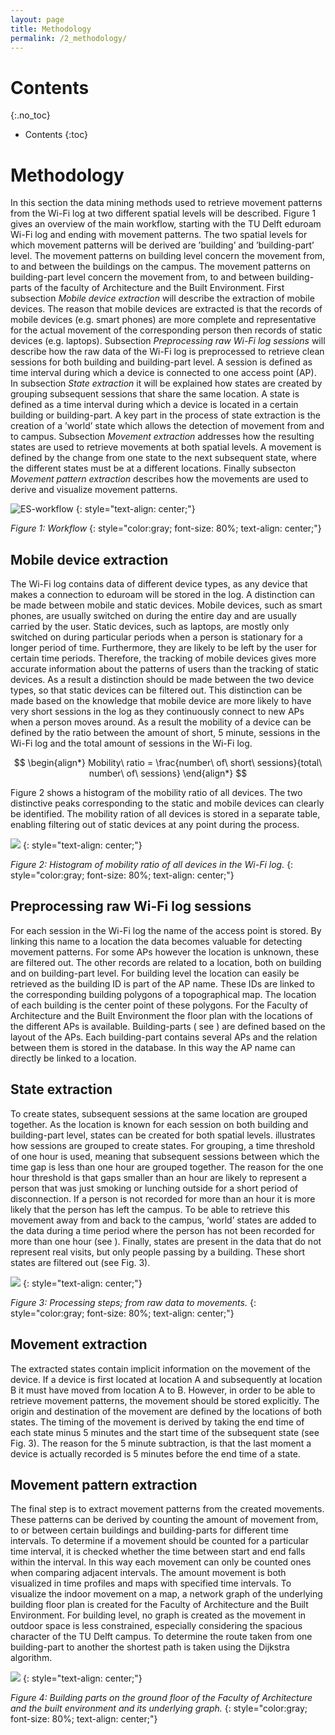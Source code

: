```yaml
---
layout: page
title: Methodology
permalink: /2_methodology/
---
```


# Contents
{:.no_toc}

* Contents
{:toc}

# Methodology

In this section the data mining methods used to retrieve movement
patterns from the Wi-Fi log at two different spatial levels will be
described. Figure 1 gives an overview of the main workflow, starting with the TU
Delft eduroam Wi-Fi log and ending with movement patterns. The two
spatial levels for which movement patterns will be derived are
’building’ and ’building-part’ level. The movement patterns on building
level concern the movement from, to and between the buildings on the
campus. The movement patterns on building-part level concern the
movement from, to and between building-parts of the faculty of
Architecture and the Built Environment. First subsection *Mobile device extraction* will describe the
extraction of mobile devices. The reason that mobile devices are
extracted is that the records of mobile devices (e.g. smart phones) are
more complete and representative for the actual movement of the
corresponding person then records of static devices (e.g. laptops). Subsection *Preprocessing raw Wi-Fi log sessions* will
describe how the raw data of the Wi-Fi log is preprocessed to retrieve
clean sessions for both building and building-part level. A session is
defined as time interval during which a device is connected to one
access point (AP). In subsection *State extraction* it will be explained how states are created by
grouping subsequent sessions that share the same location. A state is
defined as a time interval during which a device is located in a certain
building or building-part. A key part in the process of state extraction
is the creation of a ’world’ state which allows the detection of
movement from and to campus. Subsection *Movement extraction* addresses how the resulting states are used
to retrieve movements at both spatial levels. A movement is defined by
the change from one state to the next subsequent state, where the
different states must be at a different locations. Finally subsecton *Movement pattern extraction* describes how
the movements are used to derive and visualize movement patterns.

![ES-workflow](ES-workflow.png)
{: style="text-align: center;"}

*Figure 1: Workflow*
{: style="color:gray; font-size: 80%; text-align: center;"}

## Mobile device extraction

The Wi-Fi log contains data of different device types, as any device
that makes a connection to eduroam will be stored in the log. A
distinction can be made between mobile and static devices. Mobile
devices, such as smart phones, are usually switched on during the entire
day and are usually carried by the user. Static devices, such as
laptops, are mostly only switched on during particular periods when a
person is stationary for a longer period of time. Furthermore, they are
likely to be left by the user for certain time periods. Therefore, the
tracking of mobile devices gives more accurate information about the
patterns of users than the tracking of static devices. As a result a
distinction should be made between the two device types, so that static
devices can be filtered out. This distinction can be made based on the
knowledge that mobile device are more likely to have very short sessions
in the log as they continuously connect to new APs when a person moves
around. As a result the mobility of a device can be defined by the ratio
between the amount of short, 5 minute, sessions in the Wi-Fi log and the
total amount of sessions in the Wi-Fi log.

$$
\begin{align*}
Mobility\ ratio = \frac{number\ of\ short\ sessions}{total\ number\ of\ sessions}
\end{align*}
$$

Figure 2 shows a histogram of the mobility ratio of all devices. The two
distinctive peaks corresponding to the static and mobile devices can
clearly be identified. The mobility ration of all devices is stored in a
separate table, enabling filtering out of static devices at any point
during the process.

![](mobility.png)
{: style="text-align: center;"}

*Figure 2: Histogram of mobility ratio of all devices in the Wi-Fi log.*
{: style="color:gray; font-size: 80%; text-align: center;"}

## Preprocessing raw Wi-Fi log sessions

For each session in the Wi-Fi log the name of the access point is
stored. By linking this name to a location the data becomes valuable for
detecting movement patterns. For some APs however the location is
unknown, these are filtered out. The other records are related to a
location, both on building and on building-part level. For building
level the location can easily be retrieved as the building ID is part of
the AP name. These IDs are linked to the corresponding building polygons
of a topographical map. The location of each building is the center
point of these polygons. For the Faculty of Architecture and the Built
Environment the floor plan with the locations of the different APs is
available. Building-parts ( see ) are defined based on the layout of the
APs. Each building-part contains several APs and the relation between
them is stored in the database. In this way the AP name can directly be
linked to a location.

## State extraction

To create states, subsequent sessions at the same location are grouped
together. As the location is known for each session on both building and
building-part level, states can be created for both spatial levels.
illustrates how sessions are grouped to create states. For grouping, a
time threshold of one hour is used, meaning that subsequent sessions
between which the time gap is less than one hour are grouped together.
The reason for the one hour threshold is that gaps smaller than an hour
are likely to represent a person that was just smoking or lunching
outside for a short period of disconnection. If a person is not recorded
for more than an hour it is more likely that the person has left the
campus. To be able to retrieve this movement away from and back to the
campus, ’world’ states are added to the data during a time period where
the person has not been recorded for more than one hour (see ). Finally,
states are present in the data that do not represent real visits, but
only people passing by a building. These short states are filtered out
(see Fig. 3).

![](ES-processingSteps.jpg)
{: style="text-align: center;"}

*Figure 3: Processing steps; from raw data to movements.*
{: style="color:gray; font-size: 80%; text-align: center;"}

## Movement extraction

The extracted states contain implicit information on the movement of the
device. If a device is first located at location A and subsequently at
location B it must have moved from location A to B. However, in order to
be able to retrieve movement patterns, the movement should be stored
explicitly. The origin and destination of the movement are defined by
the locations of both states. The timing of the movement is derived by
taking the end time of each state minus 5 minutes and the start time of
the subsequent state (see Fig. 3). The reason for the 5 minute subtraction, is
that the last moment a device is actually recorded is 5 minutes before
the end time of a state.

## Movement pattern extraction

The final step is to extract movement patterns from the created
movements. These patterns can be derived by counting the amount of
movement from, to or between certain buildings and building-parts for
different time intervals. To determine if a movement should be counted
for a particular time interval, it is checked whether the time between
start and end falls within the interval. In this way each movement can
only be counted ones when comparing adjacent intervals. The amount
movement is both visualized in time profiles and maps with specified
time intervals. To visualize the indoor movement on a map, a network
graph of the underlying building floor plan is created for the Faculty
of Architecture and the Built Environment. For building level, no graph
is created as the movement in outdoor space is less constrained,
especially considering the spacious character of the TU Delft campus. To
determine the route taken from one building-part to another the shortest
path is taken using the Dijkstra algorithm.

![](bk_BG_bparts.png)
{: style="text-align: center;"}

*Figure 4: Building parts on the ground floor of the Faculty of Architecture and the built environment and its underlying graph.*
{: style="color:gray; font-size: 80%; text-align: center;"}

